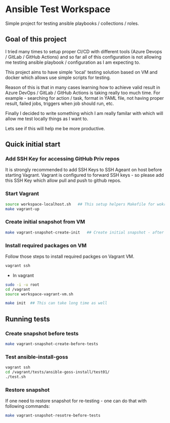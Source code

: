 # Ansible Test Workspace

Simple project for testing ansible playbooks / collections / roles.

## Goal of this project

I tried many times to setup proper CI/CD with different tools (Azure Devops / GitLab / GitHub Actions) and so far all of this configuration is
not allowing me testing ansible playbook / configuration as I am expecting to.

This project aims to have simple 'local' testing solution based on VM and docker which allows use simple scripts for testing.

Reason of this is that in many cases learning how to achieve valid result in Azure DevOps / GitLab / GitHub Actions is taking really too much time.
For example - searching for action / task, format in YAML file, not having proper result, failed jobs, triggers when job should run, etc.

Finally I decided to write something which I am really familar with which will allow me test locally things as I want to.

Lets see if this will help me be more productive.


## Quick initial start

### Add SSH Key for accessing GitHub Priv repos

It is strongly recommended to add SSH Keys to SSH Ageant on host before starting Vagrant.
Vagrant is configured to forward SSH keys - so please add this SSH Key which allow pull and push to github repos.


### Start Vagrant

```bash
source workspace-localhost.sh   ## This setup helpers Makefile for wokring on Host (local machine)
make vagrant-up
```

### Create initial snapshot from VM

```bash
make vagrant-snapshot-create-init   ## Create initial snapshot - after all installation
```

### Install required packages on VM

Follow those steps to install required packges on Vagrant VM.

```bash
vagrant ssh
```

- In vagrant

```bash
sudo -i -u root
cd /vagrant
source workspace-vagrant-vm.sh

make init  ## This can take long time as well
```

## Running tests

### Create snapshot before tests

```bash
make vagrant-snapshot-create-before-tests
```

### Test ansible-install-goss

```bash
vagrant ssh
cd /vagrant/tests/ansible-goss-install/test01/
./test.sh
```

### Restore snapshot

If one need to restore snapshot for re-testing - one can do that with following commands:

```bash
make vagrant-snapshot-resotre-before-tests
```
